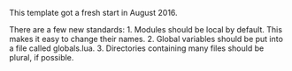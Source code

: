 This template got a fresh start in August 2016.

There are a few new standards:
    1. Modules should be local by default. This makes it easy to change their names.
    2. Global variables should be put into a file called globals.lua.
    3. Directories containing many files should be plural, if possible.
